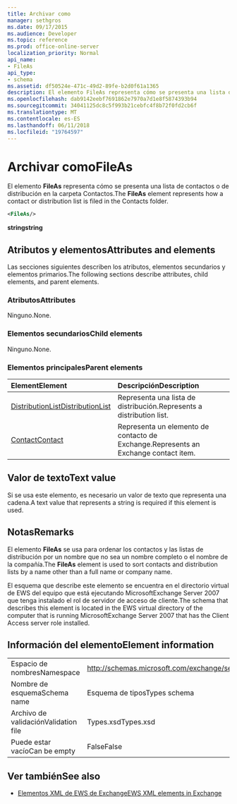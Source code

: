 ```yaml
---
title: Archivar como
manager: sethgros
ms.date: 09/17/2015
ms.audience: Developer
ms.topic: reference
ms.prod: office-online-server
localization_priority: Normal
api_name:
- FileAs
api_type:
- schema
ms.assetid: df50524e-471c-49d2-89fe-b2d0f61a1365
description: El elemento FileAs representa cómo se presenta una lista de contactos o de distribución en la carpeta Contactos.
ms.openlocfilehash: dab9142eebf7691862e7970a7d1e8f5874393b94
ms.sourcegitcommit: 34041125dc8c5f993b21cebfc4f8b72f0fd2cb6f
ms.translationtype: MT
ms.contentlocale: es-ES
ms.lasthandoff: 06/11/2018
ms.locfileid: "19764597"
---
```

# <a name="fileas"></a><span data-ttu-id="76406-103">Archivar como</span><span class="sxs-lookup"><span data-stu-id="76406-103">FileAs</span></span>

<span data-ttu-id="76406-104">El elemento **FileAs** representa cómo se presenta una lista de contactos o de distribución en la carpeta Contactos.</span><span class="sxs-lookup"><span data-stu-id="76406-104">The **FileAs** element represents how a contact or distribution list is filed in the Contacts folder.</span></span> 
  
```xml
<FileAs/>
```

 <span data-ttu-id="76406-105">**string**</span><span class="sxs-lookup"><span data-stu-id="76406-105">**string**</span></span>
## <a name="attributes-and-elements"></a><span data-ttu-id="76406-106">Atributos y elementos</span><span class="sxs-lookup"><span data-stu-id="76406-106">Attributes and elements</span></span>

<span data-ttu-id="76406-107">Las secciones siguientes describen los atributos, elementos secundarios y elementos primarios.</span><span class="sxs-lookup"><span data-stu-id="76406-107">The following sections describe attributes, child elements, and parent elements.</span></span>
  
### <a name="attributes"></a><span data-ttu-id="76406-108">Atributos</span><span class="sxs-lookup"><span data-stu-id="76406-108">Attributes</span></span>

<span data-ttu-id="76406-109">Ninguno.</span><span class="sxs-lookup"><span data-stu-id="76406-109">None.</span></span>
  
### <a name="child-elements"></a><span data-ttu-id="76406-110">Elementos secundarios</span><span class="sxs-lookup"><span data-stu-id="76406-110">Child elements</span></span>

<span data-ttu-id="76406-111">Ninguno.</span><span class="sxs-lookup"><span data-stu-id="76406-111">None.</span></span>
  
### <a name="parent-elements"></a><span data-ttu-id="76406-112">Elementos principales</span><span class="sxs-lookup"><span data-stu-id="76406-112">Parent elements</span></span>

|<span data-ttu-id="76406-113">**Element**</span><span class="sxs-lookup"><span data-stu-id="76406-113">**Element**</span></span>|<span data-ttu-id="76406-114">**Descripción**</span><span class="sxs-lookup"><span data-stu-id="76406-114">**Description**</span></span>|
|:-----|:-----|
|[<span data-ttu-id="76406-115">DistributionList</span><span class="sxs-lookup"><span data-stu-id="76406-115">DistributionList</span></span>](distributionlist.md) <br/> |<span data-ttu-id="76406-116">Representa una lista de distribución.</span><span class="sxs-lookup"><span data-stu-id="76406-116">Represents a distribution list.</span></span>  <br/> |
|[<span data-ttu-id="76406-117">Contact</span><span class="sxs-lookup"><span data-stu-id="76406-117">Contact</span></span>](contact.md) <br/> |<span data-ttu-id="76406-118">Representa un elemento de contacto de Exchange.</span><span class="sxs-lookup"><span data-stu-id="76406-118">Represents an Exchange contact item.</span></span>  <br/> |
   
## <a name="text-value"></a><span data-ttu-id="76406-119">Valor de texto</span><span class="sxs-lookup"><span data-stu-id="76406-119">Text value</span></span>

<span data-ttu-id="76406-120">Si se usa este elemento, es necesario un valor de texto que representa una cadena.</span><span class="sxs-lookup"><span data-stu-id="76406-120">A text value that represents a string is required if this element is used.</span></span>
  
## <a name="remarks"></a><span data-ttu-id="76406-121">Notas</span><span class="sxs-lookup"><span data-stu-id="76406-121">Remarks</span></span>

<span data-ttu-id="76406-122">El elemento **FileAs** se usa para ordenar los contactos y las listas de distribución por un nombre que no sea un nombre completo o el nombre de la compañía.</span><span class="sxs-lookup"><span data-stu-id="76406-122">The **FileAs** element is used to sort contacts and distribution lists by a name other than a full name or company name.</span></span> 
  
<span data-ttu-id="76406-123">El esquema que describe este elemento se encuentra en el directorio virtual de EWS del equipo que está ejecutando MicrosoftExchange Server 2007 que tenga instalado el rol de servidor de acceso de cliente.</span><span class="sxs-lookup"><span data-stu-id="76406-123">The schema that describes this element is located in the EWS virtual directory of the computer that is running MicrosoftExchange Server 2007 that has the Client Access server role installed.</span></span>
  
## <a name="element-information"></a><span data-ttu-id="76406-124">Información del elemento</span><span class="sxs-lookup"><span data-stu-id="76406-124">Element information</span></span>

|||
|:-----|:-----|
|<span data-ttu-id="76406-125">Espacio de nombres</span><span class="sxs-lookup"><span data-stu-id="76406-125">Namespace</span></span>  <br/> |http://schemas.microsoft.com/exchange/services/2006/types  <br/> |
|<span data-ttu-id="76406-126">Nombre de esquema</span><span class="sxs-lookup"><span data-stu-id="76406-126">Schema name</span></span>  <br/> |<span data-ttu-id="76406-127">Esquema de tipos</span><span class="sxs-lookup"><span data-stu-id="76406-127">Types schema</span></span>  <br/> |
|<span data-ttu-id="76406-128">Archivo de validación</span><span class="sxs-lookup"><span data-stu-id="76406-128">Validation file</span></span>  <br/> |<span data-ttu-id="76406-129">Types.xsd</span><span class="sxs-lookup"><span data-stu-id="76406-129">Types.xsd</span></span>  <br/> |
|<span data-ttu-id="76406-130">Puede estar vacío</span><span class="sxs-lookup"><span data-stu-id="76406-130">Can be empty</span></span>  <br/> |<span data-ttu-id="76406-131">False</span><span class="sxs-lookup"><span data-stu-id="76406-131">False</span></span>  <br/> |
   
## <a name="see-also"></a><span data-ttu-id="76406-132">Ver también</span><span class="sxs-lookup"><span data-stu-id="76406-132">See also</span></span>



- [<span data-ttu-id="76406-133">Elementos XML de EWS de Exchange</span><span class="sxs-lookup"><span data-stu-id="76406-133">EWS XML elements in Exchange</span></span>](ews-xml-elements-in-exchange.md)

